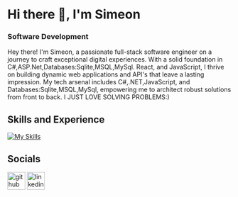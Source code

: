 # Hi there 👋, I'm Simeon
### Software Development
Hey there! I'm Simeon, a passionate full-stack software engineer on a journey to craft exceptional digital experiences. With a solid foundation in C#,ASP.Net,Databases:Sqlite,MSQL,MySql. React, and JavaScript, I thrive on building dynamic web applications and API's that leave a lasting impression. My tech arsenal includes C#,.NET,JavaScript, and Databases:Sqlite,MSQL,MySql, empowering me to architect robust solutions from front to back. I JUST LOVE SOLVING PROBLEMS:)

## Skills and Experience
[![My Skills](https://skillicons.dev/icons?i=cs,dotnet,sqlite,mysql,nodejs,aws,azure,bootstrap,mongodb,react,npm,git,github,js,html,CSS,maui&perline=4)](https://skillicons.dev)
  


## Socials
[<img src='https://cdn.jsdelivr.net/npm/simple-icons@3.0.1/icons/github.svg' alt='github' height='40'>](https://github.com/SimeonCoded)  [<img src='https://cdn.jsdelivr.net/npm/simple-icons@3.0.1/icons/linkedin.svg' alt='linkedin' height='40'>](https://www.linkedin.com/in/solawore/)  







